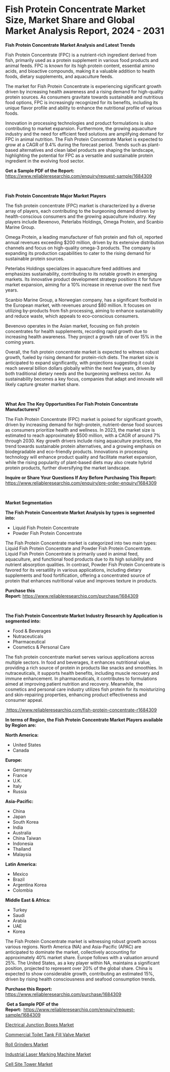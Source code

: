 <p><h1>Fish Protein Concentrate Market Size, Market Share and Global Market Analysis Report, 2024 - 2031</h1></p><p><strong>Fish Protein Concentrate Market Analysis and Latest Trends</strong></p>
<p><p>Fish Protein Concentrate (FPC) is a nutrient-rich ingredient derived from fish, primarily used as a protein supplement in various food products and animal feeds. FPC is known for its high protein content, essential amino acids, and bioactive compounds, making it a valuable addition to health foods, dietary supplements, and aquaculture feeds. </p><p>The market for Fish Protein Concentrate is experiencing significant growth driven by increasing health awareness and a rising demand for high-quality protein sources. As consumers gravitate towards sustainable and nutritious food options, FPC is increasingly recognized for its benefits, including its unique flavor profile and ability to enhance the nutritional profile of various foods. </p><p>Innovation in processing technologies and product formulations is also contributing to market expansion. Furthermore, the growing aquaculture industry and the need for efficient feed solutions are amplifying demand for FPC in animal nutrition. The Fish Protein Concentrate Market is expected to grow at a CAGR of 9.4% during the forecast period. Trends such as plant-based alternatives and clean label products are shaping the landscape, highlighting the potential for FPC as a versatile and sustainable protein ingredient in the evolving food sector.</p></p>
<p><strong>Get a Sample PDF of the Report:&nbsp;</strong> <a href="https://www.reliableresearchiq.com/enquiry/request-sample/1684309?utm_campaign=1106&utm_medium=2&utm_source=Github&utm_content=ia&utm_term=19102024&utm_id=fish-protein-concentrate">https://www.reliableresearchiq.com/enquiry/request-sample/1684309</a></p>
<p>&nbsp;</p>
<p><strong>Fish Protein Concentrate Major Market Players</strong></p>
<p><p>The fish protein concentrate (FPC) market is characterized by a diverse array of players, each contributing to the burgeoning demand driven by health-conscious consumers and the growing aquaculture industry. Key players include Bevenovo, Peterlabs Holdings, Omega Protein, and Scanbio Marine Group.</p><p>Omega Protein, a leading manufacturer of fish protein and fish oil, reported annual revenues exceeding $200 million, driven by its extensive distribution channels and focus on high-quality omega-3 products. The company is expanding its production capabilities to cater to the rising demand for sustainable protein sources.</p><p>Peterlabs Holdings specializes in aquaculture feed additives and emphasizes sustainability, contributing to its notable growth in emerging markets. Its innovative product development strategy positions it for future market expansion, aiming for a 10% increase in revenue over the next five years.</p><p>Scanbio Marine Group, a Norwegian company, has a significant foothold in the European market, with revenues around $80 million. It focuses on utilizing by-products from fish processing, aiming to enhance sustainability and reduce waste, which appeals to eco-conscious consumers.</p><p>Bevenovo operates in the Asian market, focusing on fish protein concentrates for health supplements, recording rapid growth due to increasing health awareness. They project a growth rate of over 15% in the coming years.</p><p>Overall, the fish protein concentrate market is expected to witness robust growth, fueled by rising demand for protein-rich diets. The market size is anticipated to expand significantly, with projections suggesting it could reach several billion dollars globally within the next few years, driven by both traditional dietary needs and the burgeoning wellness sector. As sustainability becomes a key focus, companies that adapt and innovate will likely capture greater market share.</p></p>
<p>&nbsp;</p>
<p><strong>What Are The Key Opportunities For Fish Protein Concentrate Manufacturers?</strong></p>
<p><p>The Fish Protein Concentrate (FPC) market is poised for significant growth, driven by increasing demand for high-protein, nutrient-dense food sources as consumers prioritize health and wellness. In 2023, the market size is estimated to reach approximately $500 million, with a CAGR of around 7% through 2030. Key growth drivers include rising aquaculture practices, the trend towards sustainable protein alternatives, and a growing emphasis on biodegradable and eco-friendly products. Innovations in processing technology will enhance product quality and facilitate market expansion, while the rising popularity of plant-based diets may also create hybrid protein products, further diversifying the market landscape.</p></p>
<p><strong>Inquire or Share Your Questions If Any Before Purchasing This Report:</strong> <a href="https://www.reliableresearchiq.com/enquiry/pre-order-enquiry/1684309?utm_campaign=1106&utm_medium=2&utm_source=Github&utm_content=ia&utm_term=19102024&utm_id=fish-protein-concentrate">https://www.reliableresearchiq.com/enquiry/pre-order-enquiry/1684309</a></p>
<p>&nbsp;</p>
<p><strong>Market Segmentation</strong></p>
<p><strong>The Fish Protein Concentrate Market Analysis by types is segmented into:</strong></p>
<p><ul><li>Liquid Fish Protein Concentrate</li><li>Powder Fish Protein Concentrate</li></ul></p>
<p><p>The Fish Protein Concentrate market is categorized into two main types: Liquid Fish Protein Concentrate and Powder Fish Protein Concentrate. Liquid Fish Protein Concentrate is primarily used in animal feed, aquaculture, and functional food products due to its high solubility and nutrient absorption qualities. In contrast, Powder Fish Protein Concentrate is favored for its versatility in various applications, including dietary supplements and food fortification, offering a concentrated source of protein that enhances nutritional value and improves texture in products.</p></p>
<p><strong>Purchase this Report:&nbsp;</strong><a href="https://www.reliableresearchiq.com/purchase/1684309?utm_campaign=1106&utm_medium=2&utm_source=Github&utm_content=ia&utm_term=19102024&utm_id=fish-protein-concentrate">https://www.reliableresearchiq.com/purchase/1684309</a></p>
<p>&nbsp;</p>
<p><strong>The Fish Protein Concentrate Market Industry Research by Application is segmented into:</strong></p>
<p><ul><li>Food & Beverages</li><li>Nutraceuticals</li><li>Pharmaceutical</li><li>Cosmetics & Personal Care</li></ul></p>
<p><p>The fish protein concentrate market serves various applications across multiple sectors. In food and beverages, it enhances nutritional value, providing a rich source of protein in products like snacks and smoothies. In nutraceuticals, it supports health benefits, including muscle recovery and immune enhancement. In pharmaceuticals, it contributes to formulations aimed at improving patient nutrition and recovery. Meanwhile, the cosmetics and personal care industry utilizes fish protein for its moisturizing and skin-repairing properties, enhancing product effectiveness and consumer appeal.</p></p>
<p><a href="https://www.reliableresearchiq.com/fish-protein-concentrate-r1684309?utm_campaign=1106&utm_medium=2&utm_source=Github&utm_content=ia&utm_term=19102024&utm_id=fish-protein-concentrate">&nbsp;https://www.reliableresearchiq.com/fish-protein-concentrate-r1684309</a></p>
<p><strong>In terms of Region, the Fish Protein Concentrate Market Players available by Region are:</strong></p>
<p>
    <p> <strong> North America: </strong>
        <ul>
            <li>United States</li>
            <li>Canada</li>
        </ul>
        </p> 
    <p> <strong> Europe: </strong>
        <ul>
            <li>Germany</li>
            <li>France</li>
            <li>U.K.</li>
            <li>Italy</li>
            <li>Russia</li>
        </ul>
        </p> 
    <p> <strong> Asia-Pacific: </strong>
        <ul>
            <li>China</li>
            <li>Japan</li>
            <li>South Korea</li>
            <li>India</li>
            <li>Australia</li>
            <li>China Taiwan</li>
            <li>Indonesia</li>
            <li>Thailand</li>
            <li>Malaysia</li>
        </ul>
        </p> 
    <p> <strong> Latin America: </strong>
        <ul>
            <li>Mexico</li>
            <li>Brazil</li>
            <li>Argentina Korea</li>
            <li>Colombia</li>
        </ul>
        </p> 
    <p> <strong> Middle East & Africa: </strong>
        <ul>
            <li>Turkey</li>
            <li>Saudi</li>
            <li>Arabia</li>
            <li>UAE</li>
            <li>Korea</li>
        </ul>
    </p>
    </p>
<p><p>The Fish Protein Concentrate market is witnessing robust growth across various regions. North America (NA) and Asia-Pacific (APAC) are anticipated to dominate the market, collectively accounting for approximately 40% market share. Europe follows with a valuation around 25%. The United States, as a key player within NA, maintains a significant position, projected to represent over 20% of the global share. China is expected to show considerable growth, contributing an estimated 15%, driven by rising health consciousness and seafood consumption trends.</p></p>
<p><strong>Purchase this Report: </strong><a href="https://www.reliableresearchiq.com/purchase/1684309?utm_campaign=1106&utm_medium=2&utm_source=Github&utm_content=ia&utm_term=19102024&utm_id=fish-protein-concentrate">https://www.reliableresearchiq.com/purchase/1684309</a></p>
<p>&nbsp;<strong>Get a Sample PDF of the Report:&nbsp;&nbsp;</strong><a href="https://www.reliableresearchiq.com/enquiry/request-sample/1684309?utm_campaign=1106&utm_medium=2&utm_source=Github&utm_content=ia&utm_term=19102024&utm_id=fish-protein-concentrate">https://www.reliableresearchiq.com/enquiry/request-sample/1684309</a></p>
<p><strong></strong></p>
<p><p><a href="https://www.linkedin.com/pulse/driving-forces-global-electrical-junction-boxes-market-trends-bxowc?utm_campaign=1106&utm_medium=2&utm_source=Github&utm_content=ia&utm_term=19102024&utm_id=fish-protein-concentrate">Electrical Junction Boxes Market</a></p><p><a href="https://github.com/janeengrenong0/Market-Research-Report-List-1/blob/main/commercial-toilet-tank-fill-valve-market.md?utm_campaign=1106&utm_medium=2&utm_source=Github&utm_content=ia&utm_term=19102024&utm_id=fish-protein-concentrate">Commercial Toilet Tank Fill Valve Market</a></p><p><a href="https://issuu.com/reportprime-2/docs/roll-grinders-market-size-2030.pptx_fa1d89d495fdc2?utm_campaign=1106&utm_medium=2&utm_source=Github&utm_content=ia&utm_term=19102024&utm_id=fish-protein-concentrate">Roll Grinders Market</a></p><p><a href="https://issuu.com/reportprime-2/docs/industrial-laser-marking-machine-ma_c33a8f36f54aa8?utm_campaign=1106&utm_medium=2&utm_source=Github&utm_content=ia&utm_term=19102024&utm_id=fish-protein-concentrate">Industrial Laser Marking Machine Market</a></p><p><a href="https://www.linkedin.com/pulse/in-depth-analysis-global-cell-site-tower-market-scope-its-rapid-1najf?utm_campaign=1106&utm_medium=2&utm_source=Github&utm_content=ia&utm_term=19102024&utm_id=fish-protein-concentrate">Cell Site Tower Market</a></p></p>